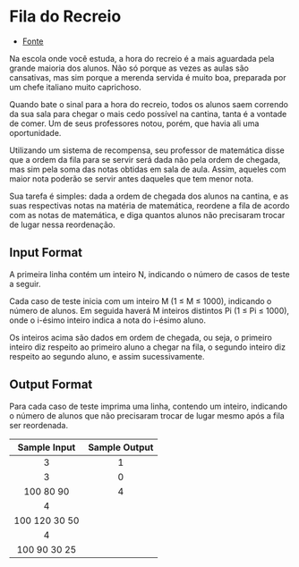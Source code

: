 # Fila do Recreio

  - [Fonte](thehuxley.com/problem/414)

Na escola onde você estuda, a hora do recreio é a mais aguardada pela grande maioria dos alunos. Não só porque as vezes as aulas são cansativas, mas sim porque a merenda servida é muito boa, preparada por um chefe italiano muito caprichoso.

Quando bate o sinal para a hora do recreio, todos os alunos saem correndo da sua sala para chegar o mais cedo possível na cantina, tanta é a vontade de comer. Um de seus professores notou, porém, que havia ali uma oportunidade.

Utilizando um sistema de recompensa, seu professor de matemática disse que a ordem da fila para se servir será dada não pela ordem de chegada, mas sim pela soma das notas obtidas em sala de aula. Assim, aqueles com maior nota poderão se servir antes daqueles que tem menor nota.

Sua tarefa é simples: dada a ordem de chegada dos alunos na cantina, e as suas respectivas notas na matéria de matemática, reordene a fila de acordo com as notas de matemática, e diga quantos alunos não precisaram trocar de lugar nessa reordenação.

## Input Format

A primeira linha contém um inteiro N, indicando o número de casos de teste a seguir.

Cada caso de teste inicia com um inteiro M (1 ≤ M ≤ 1000), indicando o número de alunos. Em seguida haverá M inteiros distintos Pi (1 ≤ Pi ≤ 1000), onde o i-ésimo inteiro indica a nota do i-ésimo aluno.

Os inteiros acima são dados em ordem de chegada, ou seja, o primeiro inteiro diz respeito ao primeiro aluno a chegar na fila, o segundo inteiro diz respeito ao segundo aluno, e assim sucessivamente.

## Output Format

Para cada caso de teste imprima uma linha, contendo um inteiro, indicando o número de alunos que não precisaram trocar de lugar mesmo após a fila ser reordenada.

| Sample Input  | Sample Output |
| :-----------: | :-----------: |
| 3             | 1             |
| 3             | 0             |
| 100 80 90     | 4             |
| 4             |               |
| 100 120 30 50 |               |
| 4             |               |
| 100 90 30 25  |               |